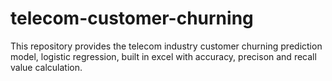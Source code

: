 # telecom-customer-churning
This repository provides the telecom industry customer churning prediction model, logistic regression, built in excel with accuracy, precison and recall value calculation.
